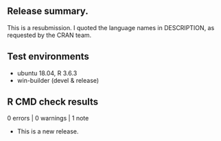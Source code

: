 ## Release summary.

This is a resubmission. I quoted the language names in DESCRIPTION, as 
requested by the CRAN team.

## Test environments

* ubuntu 18.04, R 3.6.3
* win-builder (devel & release)

## R CMD check results

0 errors | 0 warnings | 1 note

* This is a new release.
